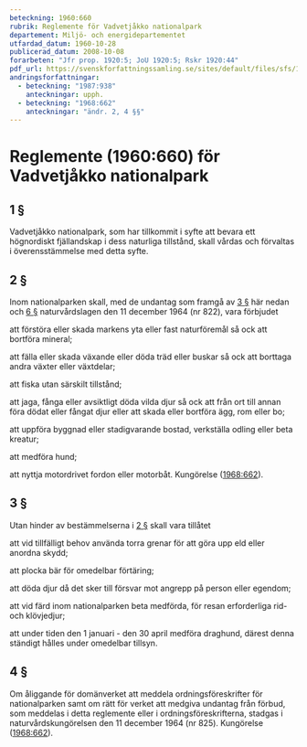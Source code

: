 ```yaml
---
beteckning: 1960:660
rubrik: Reglemente för Vadvetjåkko nationalpark
departement: Miljö- och energidepartementet
utfardad_datum: 1960-10-28
publicerad_datum: 2008-10-08
forarbeten: "Jfr prop. 1920:5; JoU 1920:5; Rskr 1920:44"
pdf_url: https://svenskforfattningssamling.se/sites/default/files/sfs/1960-10/SFS1960-660.pdf
andringsforfattningar:
  - beteckning: "1987:938"
    anteckningar: upph.
  - beteckning: "1968:662"
    anteckningar: "ändr. 2, 4 §§"
---
```


# Reglemente (1960:660) för Vadvetjåkko nationalpark

## 1 §

Vadvetjåkko nationalpark, som har tillkommit i syfte att bevara ett högnordiskt fjällandskap i dess naturliga tillstånd, skall vårdas och förvaltas i överensstämmelse med detta syfte.

## 2 §

Inom nationalparken skall, med de undantag som framgå av [3 §](#3) här nedan och [6 §](#6) naturvårdslagen den 11 december 1964 (nr 822), vara förbjudet

att förstöra eller skada markens yta eller fast naturföremål så ock att bortföra mineral;

att fälla eller skada växande eller döda träd eller buskar så ock att borttaga andra växter eller växtdelar;

att fiska utan särskilt tillstånd;

att jaga, fånga eller avsiktligt döda vilda djur så ock att från ort till annan föra dödat eller fångat djur eller att skada eller bortföra ägg, rom eller bo;

att uppföra byggnad eller stadigvarande bostad, verkställa odling eller beta kreatur;

att medföra hund;

att nyttja motordrivet fordon eller motorbåt. Kungörelse ([1968:662](https://selex.se/eli/sfs/1968/662)).

## 3 §

Utan hinder av bestämmelserna i [2 §](#2) skall vara tillåtet

att vid tillfälligt behov använda torra grenar för att göra upp eld eller anordna skydd;

att plocka bär för omedelbar förtäring;

att döda djur då det sker till försvar mot angrepp på person eller egendom;

att vid färd inom nationalparken beta medförda, för resan erforderliga rid- och klövjedjur;

att under tiden den 1 januari - den 30 april medföra draghund, därest denna ständigt hålles under omedelbar tillsyn.

## 4 §

Om åliggande för domänverket att meddela ordningsföreskrifter för nationalparken samt om rätt för verket att medgiva undantag från förbud, som meddelas i detta reglemente eller i ordningsföreskrifterna, stadgas i naturvårdskungörelsen den 11 december 1964 (nr 825). Kungörelse ([1968:662](https://selex.se/eli/sfs/1968/662)).